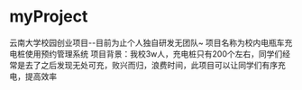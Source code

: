 # myProject
云南大学校园创业项目--目前为止个人独自研发无团队~
项目名称为校内电瓶车充电桩使用预约管理系统
项目背景：我校3w人，充电桩只有200个左右，同学们经常是去了之后发现无处可充，败兴而归，浪费时间，此项目可以让同学们有序充电，提高效率
